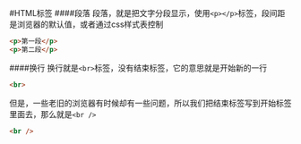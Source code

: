 #HTML标签
####段落
段落，就是把文字分段显示，使用`<p></p>`标签，段间距是浏览器的默认值，或者通过css样式表控制
```html
<p>第一段</p>
<p>第二段</p>
```
####换行
换行就是`<br>`标签，没有结束标签，它的意思就是开始新的一行
```html
<br>
```
但是，一些老旧的浏览器有时候却有一些问题，所以我们把结束标签写到开始标签里面去，那么就是`<br />`
```html
<br />
```

